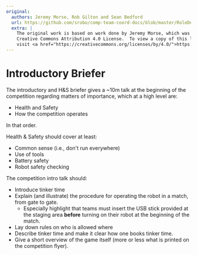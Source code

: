 ```yaml
---
original:
  authors: Jeremy Morse, Rob Gilton and Sean Bedford
  url: https://github.com/srobo/comp-team-coord-docs/blob/master/RoleDescriptions/intro-briefer.md
  extra: |
    The original work is based on work done by Jeremy Morse, which was under the
    Creative Commons Attribution 4.0 License.  To view a copy of this license,
    visit <a href="https://creativecommons.org/licenses/by/4.0/">https://creativecommons.org/licenses/by/4.0/</a>.
---
```

# Introductory Briefer

The introductory and H&S briefer gives a ~10m talk at the beginning of the
competition regarding matters of importance, which at a high level are:

* Health and Safety
* How the competition operates

In that order.

Health & Safety should cover at least:

* Common sense (i.e., don't run everywhere)
* Use of tools
* Battery safety
* Robot safety checking

The competition intro talk should:

* Introduce tinker time
* Explain (and illustrate) the procedure for operating the robot in a match,
   from gate to gate.
   * Especially highlight that teams must insert the USB stick provided at the staging area  **before** turning on their robot at the beginning of the match.
* Lay down rules on who is allowed where
* Describe tinker time and make it clear how one books tinker time.
* Give a short overview of the game itself (more or less what is printed on the competition flyer).
